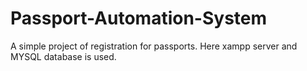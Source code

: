 # Passport-Automation-System
A simple project of registration for passports. Here xampp server and MYSQL database is used.
